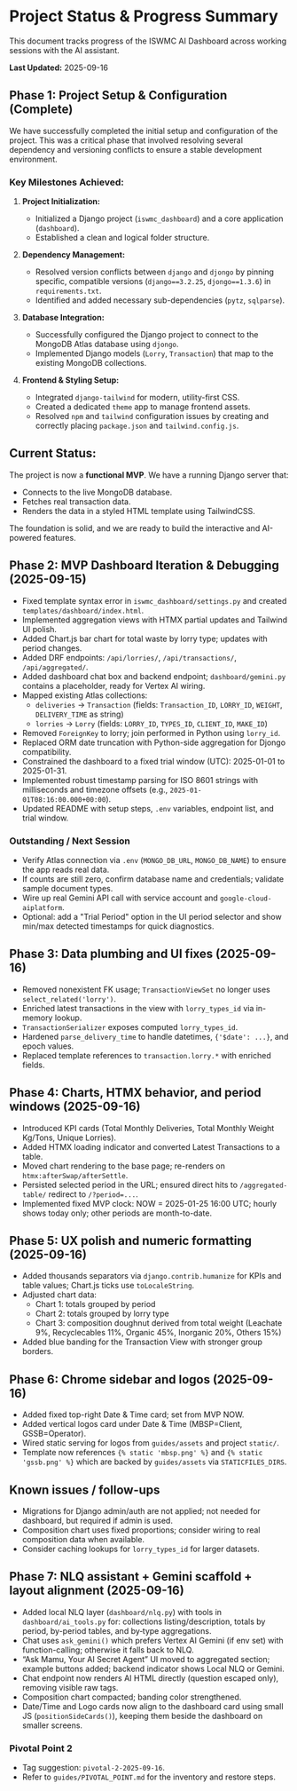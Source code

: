 # Project Status & Progress Summary

This document tracks progress of the ISWMC AI Dashboard across working sessions with the AI assistant.

**Last Updated:** 2025-09-16

## Phase 1: Project Setup & Configuration (Complete)

We have successfully completed the initial setup and configuration of the project. This was a critical phase that involved resolving several dependency and versioning conflicts to ensure a stable development environment.

### Key Milestones Achieved:

1.  **Project Initialization:**
    -   Initialized a Django project (`iswmc_dashboard`) and a core application (`dashboard`).
    -   Established a clean and logical folder structure.

2.  **Dependency Management:**
    -   Resolved version conflicts between `django` and `djongo` by pinning specific, compatible versions (`django==3.2.25`, `djongo==1.3.6`) in `requirements.txt`.
    -   Identified and added necessary sub-dependencies (`pytz`, `sqlparse`).

3.  **Database Integration:**
    -   Successfully configured the Django project to connect to the MongoDB Atlas database using `djongo`.
    -   Implemented Django models (`Lorry`, `Transaction`) that map to the existing MongoDB collections.

4.  **Frontend & Styling Setup:**
    -   Integrated `django-tailwind` for modern, utility-first CSS.
    -   Created a dedicated `theme` app to manage frontend assets.
    -   Resolved `npm` and `tailwind` configuration issues by creating and correctly placing `package.json` and `tailwind.config.js`.

## Current Status:

The project is now a **functional MVP**. We have a running Django server that:
- Connects to the live MongoDB database.
- Fetches real transaction data.
- Renders the data in a styled HTML template using TailwindCSS.

The foundation is solid, and we are ready to build the interactive and AI-powered features.

## Phase 2: MVP Dashboard Iteration & Debugging (2025-09-15)

- Fixed template syntax error in `iswmc_dashboard/settings.py` and created `templates/dashboard/index.html`.
- Implemented aggregation views with HTMX partial updates and Tailwind UI polish.
- Added Chart.js bar chart for total waste by lorry type; updates with period changes.
- Added DRF endpoints: `/api/lorries/`, `/api/transactions/`, `/api/aggregated/`.
- Added dashboard chat box and backend endpoint; `dashboard/gemini.py` contains a placeholder, ready for Vertex AI wiring.
- Mapped existing Atlas collections:
  - `deliveries` -> `Transaction` (fields: `Transaction_ID`, `LORRY_ID`, `WEIGHT`, `DELIVERY_TIME` as string)
  - `lorries` -> `Lorry` (fields: `LORRY_ID`, `TYPES_ID`, `CLIENT_ID`, `MAKE_ID`)
- Removed `ForeignKey` to lorry; join performed in Python using `lorry_id`.
- Replaced ORM date truncation with Python-side aggregation for Djongo compatibility.
- Constrained the dashboard to a fixed trial window (UTC): 2025-01-01 to 2025-01-31.
- Implemented robust timestamp parsing for ISO 8601 strings with milliseconds and timezone offsets (e.g., `2025-01-01T08:16:00.000+00:00`).
- Updated README with setup steps, `.env` variables, endpoint list, and trial window.

### Outstanding / Next Session
- Verify Atlas connection via `.env` (`MONGO_DB_URL`, `MONGO_DB_NAME`) to ensure the app reads real data.
- If counts are still zero, confirm database name and credentials; validate sample document types.
- Wire up real Gemini API call with service account and `google-cloud-aiplatform`.
- Optional: add a "Trial Period" option in the UI period selector and show min/max detected timestamps for quick diagnostics.

## Phase 3: Data plumbing and UI fixes (2025-09-16)

- Removed nonexistent FK usage; `TransactionViewSet` no longer uses `select_related('lorry')`.
- Enriched latest transactions in the view with `lorry_types_id` via in-memory lookup.
- `TransactionSerializer` exposes computed `lorry_types_id`.
- Hardened `parse_delivery_time` to handle datetimes, `{'$date': ...}`, and epoch values.
- Replaced template references to `transaction.lorry.*` with enriched fields.

## Phase 4: Charts, HTMX behavior, and period windows (2025-09-16)

- Introduced KPI cards (Total Monthly Deliveries, Total Monthly Weight Kg/Tons, Unique Lorries).
- Added HTMX loading indicator and converted Latest Transactions to a table.
- Moved chart rendering to the base page; re-renders on `htmx:afterSwap/afterSettle`.
- Persisted selected period in the URL; ensured direct hits to `/aggregated-table/` redirect to `/?period=...`.
- Implemented fixed MVP clock: NOW = 2025-01-25 16:00 UTC; hourly shows today only; other periods are month-to-date.

## Phase 5: UX polish and numeric formatting (2025-09-16)

- Added thousands separators via `django.contrib.humanize` for KPIs and table values; Chart.js ticks use `toLocaleString`.
- Adjusted chart data:
  - Chart 1: totals grouped by period
  - Chart 2: totals grouped by lorry type
  - Chart 3: composition doughnut derived from total weight (Leachate 9%, Recyclecables 11%, Organic 45%, Inorganic 20%, Others 15%)
- Added blue banding for the Transaction View with stronger group borders.

## Phase 6: Chrome sidebar and logos (2025-09-16)

- Added fixed top-right Date & Time card; set from MVP NOW.
- Added vertical logos card under Date & Time (MBSP=Client, GSSB=Operator).
- Wired static serving for logos from `guides/assets` and project `static/`.
- Template now references `{% static 'mbsp.png' %}` and `{% static 'gssb.png' %}` which are backed by `guides/assets` via `STATICFILES_DIRS`.

## Known issues / follow-ups

- Migrations for Django admin/auth are not applied; not needed for dashboard, but required if admin is used.
- Composition chart uses fixed proportions; consider wiring to real composition data when available.
- Consider caching lookups for `lorry_types_id` for larger datasets.

## Phase 7: NLQ assistant + Gemini scaffold + layout alignment (2025-09-16)

- Added local NLQ layer (`dashboard/nlq.py`) with tools in `dashboard/ai_tools.py` for:
  collections listing/description, totals by period, by-period tables, and by‑type aggregations.
- Chat uses `ask_gemini()` which prefers Vertex AI Gemini (if env set) with function-calling; otherwise it falls back to NLQ.
- “Ask Mamu, Your AI Secret Agent” UI moved to aggregated section; example buttons added; backend indicator shows Local NLQ or Gemini.
- Chat endpoint now renders AI HTML directly (question escaped only), removing visible raw tags.
- Composition chart compacted; banding color strengthened.
- Date/Time and Logo cards now align to the dashboard card using small JS (`positionSideCards()`), keeping them beside the dashboard on smaller screens.

### Pivotal Point 2

- Tag suggestion: `pivotal-2-2025-09-16`.
- Refer to `guides/PIVOTAL_POINT.md` for the inventory and restore steps.
